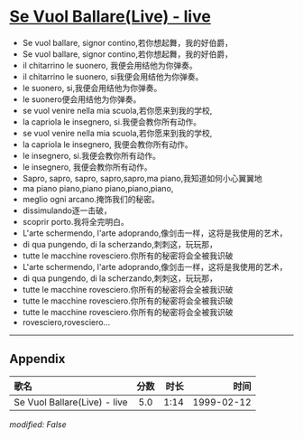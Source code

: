 # [Se Vuol Ballare(Live) - live](https://music.163.com/song?id=67641)

* Se vuol ballare, signor contino,若你想起舞，我的好伯爵，
* Se vuol ballare, signor contino,若你想起舞，我的好伯爵，
* il chitarrino le suonero, 我便会用结他为你弹奏。
* il chitarrino le suonero, si我便会用结他为你弹奏。
* le suonero, si,我便会用结他为你弹奏。
* le suonero便会用结他为你弹奏。
* se vuol venire nella mia scuola,若你愿来到我的学校,
* la capriola le insegnero, si.我便会教你所有动作。
* se vuol venire nella mia scuola,若你愿来到我的学校,
* la capriola le insegnero, 我便会教你所有动作。
* le insegnero, si.我便会教你所有动作。
* le insegnero, 我便会教你所有动作。
* Sapro, sapro, sapro, sapro,sapro,ma piano,我知道如何小心翼翼地
* ma piano piano,piano piano,piano,piano,
* meglio ogni arcano.掩饰我们的秘密。
* dissimulando逐一击破，
* scoprir porto.我将全完明白。
* L'arte schermendo, l'arte adoprando,像剑击一样，这将是我使用的艺术，
* di qua pungendo, di la scherzando,刺刺这，玩玩那，
* tutte le macchine rovesciero.你所有的秘密将会全被我识破
* L'arte schermendo, l'arte adoprando,像剑击一样，这将是我使用的艺术，
* di qua pungendo, di la scherzando,刺刺这，玩玩那，
* tutte le macchine rovesciero.你所有的秘密将会全被我识破
* tutte le macchine rovesciero.你所有的秘密将会全被我识破
* tutte le macchine rovesciero.你所有的秘密将会全被我识破
* rovesciero,rovesciero...


---

## Appendix

|歌名|分数|时长|时间|
|:---|:---:|---:|---:|
|Se Vuol Ballare(Live) - live|5.0|1:14|1999-02-12

*modified: False*